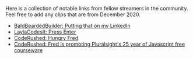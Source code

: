 Here is a collection of notable links from fellow streamers in the community. Feel free to add any clips that are from December 2020.


- [BaldBeardedBuilder: Putting that on my LinkedIn](https://www.twitch.tv/baldbeardedbuilder/clip/BoldRacyTubersTakeNRG)
- [LaylaCodesIt: Press Enter](https://www.twitch.tv/laylacodesit/clip/TastyCleverPeanutPogChamp)
- [CodeRushed: Hungry Fred](https://clips.twitch.tv/SparklingPiercingPlumberDoggo)
- [CodeRushed: Fred is promoting Pluralsight's 25 year of Javascript free courseware](https://clips.twitch.tv/ExpensiveSlipperyFiddleheadsNotLikeThis)

